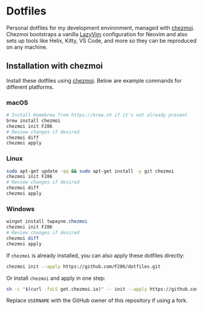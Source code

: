 # Dotfiles

Personal dotfiles for my development environment, managed with [chezmoi](https://www.chezmoi.io/). Chezmoi bootstraps a vanilla [LazyVim](https://lazyvim.github.io) configuration for Neovim and also sets up tools like Helix, Kitty, VS Code, and more so they can be reproduced on any machine.

## Installation with chezmoi

Install these dotfiles using [chezmoi](https://www.chezmoi.io/). Below are example commands for different platforms.

### macOS

```bash
# Install Homebrew from https://brew.sh if it's not already present
brew install chezmoi
chezmoi init F286
# Review changes if desired
chezmoi diff
chezmoi apply
```

### Linux

```bash
sudo apt-get update -qq && sudo apt-get install -y git chezmoi
chezmoi init F286
# Review changes if desired
chezmoi diff
chezmoi apply
```

### Windows

```powershell
winget install twpayne.chezmoi
chezmoi init F286
# Review changes if desired
chezmoi diff
chezmoi apply
```

If `chezmoi` is already installed, you can also apply these dotfiles directly:

```bash
chezmoi init --apply https://github.com/F286/dotfiles.git
```

Or install `chezmoi` and apply in one step:

```bash
sh -c "$(curl -fsLS get.chezmoi.io)" -- init --apply https://github.com/F286/dotfiles.git
```

Replace `USERNAME` with the GitHub owner of this repository if using a fork.
